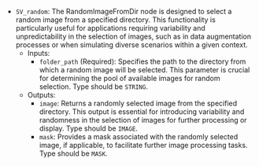 - `SV_random`: The RandomImageFromDir node is designed to select a random image from a specified directory. This functionality is particularly useful for applications requiring variability and unpredictability in the selection of images, such as in data augmentation processes or when simulating diverse scenarios within a given context.
    - Inputs:
        - `folder_path` (Required): Specifies the path to the directory from which a random image will be selected. This parameter is crucial for determining the pool of available images for random selection. Type should be `STRING`.
    - Outputs:
        - `image`: Returns a randomly selected image from the specified directory. This output is essential for introducing variability and randomness in the selection of images for further processing or display. Type should be `IMAGE`.
        - `mask`: Provides a mask associated with the randomly selected image, if applicable, to facilitate further image processing tasks. Type should be `MASK`.
